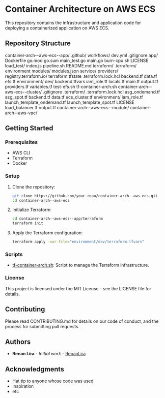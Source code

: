 # Container Architecture on AWS ECS

This repository contains the infrastructure and application code for deploying a containerized application on AWS ECS.

## Repository Structure

container-arch--aws-ecs--app/ .github/ workflows/ dev.yml .gitignore app/ Dockerfile go.mod go.sum main_test.go main.go burn-cpu.sh LICENSE load_test/ index.js pipeline.sh README.md terraform/ .terraform/ environment modules/ modules.json service/ providers/ registry.terraform.io/ terraform.tfstate .terraform.lock.hcl backend.tf data.tf efs.tf environment/ dev/ backend.tfvars iam_role.tf locals.tf main.tf output.tf providers.tf variables.tf test-efs.sh tf-container-arch.sh container-arch--aws-ecs--cluster/ .gitignore .terraform/ .terraform.lock.hcl asg_ondemand.tf asg_spot.tf backend.tf data.tf ecs_cluster.tf environment/ iam_role.tf launch_template_ondemand.tf launch_template_spot.tf LICENSE load_balancer.tf output.tf container-arch--aws-ecs--module/ container-arch--aws-vpc/

## Getting Started

### Prerequisites

- AWS CLI
- Terraform
- Docker

### Setup

1. Clone the repository:

   ```sh
   git clone https://github.com/your-repo/container-arch--aws-ecs.git
   cd container-arch--aws-ecs
   ```

2. Initialize Terraform:

   ```sh
   cd container-arch--aws-ecs--app/terraform
   terraform init
   ```

3. Apply the Terraform configuration:

   ```sh
   terraform apply -var-file="environment/dev/terraform.tfvars"
   ```

### Scripts

- [tf-container-arch.sh](http://_vscodecontentref_/3): Script to manage the Terraform infrastructure.

### License

This project is licensed under the MIT License - see the LICENSE file for details.

## Contributing

Please read CONTRIBUTING.md for details on our code of conduct, and the process for submitting pull requests.

## Authors

- **Renan Lira** - _Initial work_ - [RenanLira](https://github.com/RenanLira)

## Acknowledgments

- Hat tip to anyone whose code was used
- Inspiration
- etc
